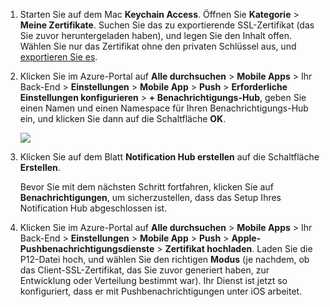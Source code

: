 

1.  Starten Sie auf dem Mac **Keychain Access**. Öffnen Sie **Kategorie** > **Meine Zertifikate**. Suchen Sie das zu exportierende SSL-Zertifikat (das Sie zuvor heruntergeladen haben), und legen Sie den Inhalt offen. Wählen Sie nur das Zertifikat ohne den privaten Schlüssel aus, und [exportieren Sie es](https://support.apple.com/kb/PH20122?locale=en_US).

2. Klicken Sie im Azure-Portal auf **Alle durchsuchen** > **Mobile Apps** > Ihr Back-End > **Einstellungen** > **Mobile App** > **Push** > **Erforderliche Einstellungen konfigurieren** > **+ Benachrichtigungs-Hub**, geben Sie einen Namen und einen Namespace für Ihren Benachrichtigungs-Hub ein, und klicken Sie dann auf die Schaltfläche **OK**.

  	![][1]

3. Klicken Sie auf dem Blatt **Notification Hub erstellen** auf die Schaltfläche **Erstellen**.
     
    Bevor Sie mit dem nächsten Schritt fortfahren, klicken Sie auf **Benachrichtigungen**, um sicherzustellen, dass das Setup Ihres Notification Hub abgeschlossen ist. 
4. Klicken Sie im Azure-Portal auf **Alle durchsuchen** > **Mobile Apps** > Ihr Back-End > **Einstellungen** > **Mobile App** > **Push** > **Apple-Pushbenachrichtigungsdienste** > **Zertifikat hochladen**. Laden Sie die P12-Datei hoch, und wählen Sie den richtigen **Modus** (je nachdem, ob das Client-SSL-Zertifikat, das Sie zuvor generiert haben, zur Entwicklung oder Verteilung bestimmt war). Ihr Dienst ist jetzt so konfiguriert, dass er mit Pushbenachrichtigungen unter iOS arbeitet.

[1]: ./media/app-service-mobile-apns-configure-push/mobile-push-notification-hub.png

<!---HONumber=Nov15_HO2-->
